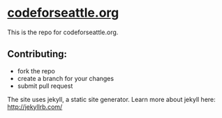 # [codeforseattle.org](http://codeforseattle.org)

This is the repo for codeforseattle.org.

## Contributing:
- fork the repo
- create a branch for your changes
- submit pull request

The site uses jekyll, a static site generator. Learn more about jekyll here: http://jekyllrb.com/


